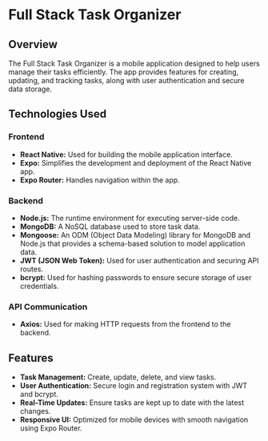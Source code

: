 # Full Stack Task Organizer

## Overview

The Full Stack Task Organizer is a mobile application designed to help users manage their tasks efficiently. The app provides features for creating, updating, and tracking tasks, along with user authentication and secure data storage.

## Technologies Used

### Frontend
- **React Native:** Used for building the mobile application interface.
- **Expo:** Simplifies the development and deployment of the React Native app.
- **Expo Router:** Handles navigation within the app.

### Backend
- **Node.js:** The runtime environment for executing server-side code.
- **MongoDB:** A NoSQL database used to store task data.
- **Mongoose:** An ODM (Object Data Modeling) library for MongoDB and Node.js that provides a schema-based solution to model application data.
- **JWT (JSON Web Token):** Used for user authentication and securing API routes.
- **bcrypt:** Used for hashing passwords to ensure secure storage of user credentials.

### API Communication
- **Axios:** Used for making HTTP requests from the frontend to the backend.

## Features

- **Task Management:** Create, update, delete, and view tasks.
- **User Authentication:** Secure login and registration system with JWT and bcrypt.
- **Real-Time Updates:** Ensure tasks are kept up to date with the latest changes.
- **Responsive UI:** Optimized for mobile devices with smooth navigation using Expo Router.
